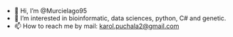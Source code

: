 - 👋 Hi, I’m @Murcielago95
- 👀 I’m interested in bioinformatic, data sciences, python, C# and genetic.
- 📫 How to reach me by mail: karol.puchala2@gmail.com

<!---
Murcielago95/Murcielago95 is a ✨ special ✨ repository because its `README.md` (this file) appears on your GitHub profile.
You can click the Preview link to take a look at your changes.
--->

